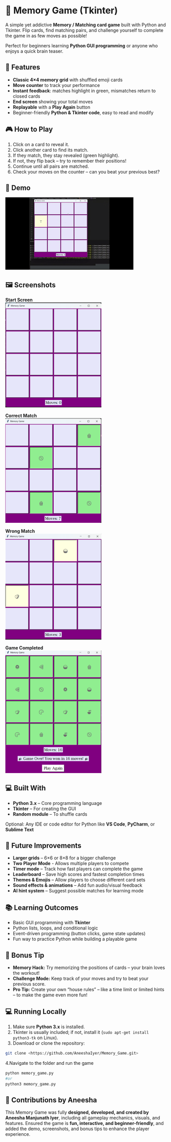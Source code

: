 # 🧠 Memory Game (Tkinter)

A simple yet addictive **Memory / Matching card game** built with Python and Tkinter. Flip cards, find matching pairs, and challenge yourself to complete the game in as few moves as possible!  

Perfect for beginners learning **Python GUI programming** or anyone who enjoys a quick brain teaser.  


## 🌟 Features

- **Classic 4×4 memory grid** with shuffled emoji cards  
- **Move counter** to track your performance  
- **Instant feedback**: matches highlight in green, mismatches return to closed cards  
- **End screen** showing your total moves  
- **Replayable** with a **Play Again** button  
- Beginner-friendly **Python & Tkinter code**, easy to read and modify
  

## 🎮 How to Play

1. Click on a card to reveal it.  
2. Click another card to find its match.  
3. If they match, they stay revealed (green highlight).  
4. If not, they flip back – try to remember their positions!  
5. Continue until all pairs are matched.  
6. Check your moves on the counter – can you beat your previous best?
   

## 🎥 Demo

![Game demo](Screenshots/Demo_game.gif)  


## 🖼 Screenshots

**Start Screen**  
<img src="Screenshots/Start.png" width="300">

**Correct Match**  
<img src="Screenshots/Match.png" width="300">

**Wrong Match**  
<img src="Screenshots/Wrongmatch.png" width="300">

**Game Completed**  
<img src="Screenshots/Finish.png" width="300">


## 💻 Built With

- **Python 3.x** – Core programming language  
- **Tkinter** – For creating the GUI  
- **Random module** – To shuffle cards  

Optional: Any IDE or code editor for Python like **VS Code**, **PyCharm**, or **Sublime Text**  


## 🔮 Future Improvements

- **Larger grids** – 6×6 or 8×8 for a bigger challenge
- **Two Player Mode** - Allows multiple players to compete
- **Timer mode** – Track how fast players can complete the game  
- **Leaderboard** – Save high scores and fastest completion times  
- **Themes & Emojis** – Allow players to choose different card sets  
- **Sound effects & animations** – Add fun audio/visual feedback  
- **AI hint system** – Suggest possible matches for learning mode  


## 📚 Learning Outcomes

- Basic GUI programming with **Tkinter**  
- Python lists, loops, and conditional logic  
- Event-driven programming (button clicks, game state updates)  
- Fun way to practice Python while building a playable game


## 🎁 Bonus Tip

- **Memory Hack:** Try memorizing the positions of cards – your brain loves the workout!  
- **Challenge Mode:** Keep track of your moves and try to beat your previous score.  
- **Pro Tip:** Create your own “house rules” – like a time limit or limited hints – to make the game even more fun!


## 💻 Running Locally

1. Make sure **Python 3.x** is installed.  
2. Tkinter is usually included; if not, install it (`sudo apt-get install python3-tk` on Linux).  
3. Download or clone the repository:  
```bash 
git clone <https://github.com/AneeshaIyer/Memory_Game.git> 
```
 4.Navigate to the folder and run the game
 ```bash
python memory_game.py
#or
python3 memory_game.py
```


## 🤝 Contributions by Aneesha

This Memory Game was fully **designed, developed, and created by Aneesha Manjunath Iyer**, including all gameplay mechanics, visuals, and features. Ensured the game is **fun, interactive, and beginner-friendly**, and added the demo, screenshots, and bonus tips to enhance the player experience.  

  

